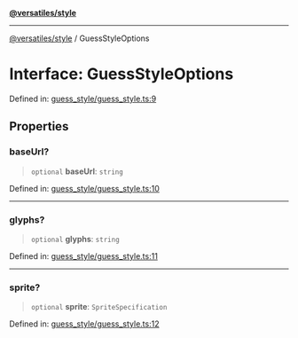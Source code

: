 [**@versatiles/style**](../README.md)

***

[@versatiles/style](../globals.md) / GuessStyleOptions

# Interface: GuessStyleOptions

Defined in: [guess\_style/guess\_style.ts:9](https://github.com/versatiles-org/versatiles-style/blob/d8cc33a46b85aeaa89bfc9bbd1ece1792d845335/src/guess_style/guess_style.ts#L9)

## Properties

### baseUrl?

> `optional` **baseUrl**: `string`

Defined in: [guess\_style/guess\_style.ts:10](https://github.com/versatiles-org/versatiles-style/blob/d8cc33a46b85aeaa89bfc9bbd1ece1792d845335/src/guess_style/guess_style.ts#L10)

***

### glyphs?

> `optional` **glyphs**: `string`

Defined in: [guess\_style/guess\_style.ts:11](https://github.com/versatiles-org/versatiles-style/blob/d8cc33a46b85aeaa89bfc9bbd1ece1792d845335/src/guess_style/guess_style.ts#L11)

***

### sprite?

> `optional` **sprite**: `SpriteSpecification`

Defined in: [guess\_style/guess\_style.ts:12](https://github.com/versatiles-org/versatiles-style/blob/d8cc33a46b85aeaa89bfc9bbd1ece1792d845335/src/guess_style/guess_style.ts#L12)
